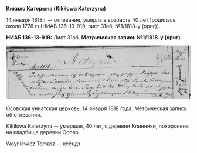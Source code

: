 **Кикило Катерына (Kikiłowa Katerzyna)**

14 января 1818 г -- отпевание, умерла в возрасте 40 лет )родилась около
1778 г) (НИАБ 136-13-919, лист 31об, №1/1818-у (ориг)).

**НИАБ 136-13-919:** Лист 31об. **Метрическая запись №1/1818-у (ориг).**

![](./media/f76a2b2e966b888fe286e7d02ffe03b46b10cf15.png)

Осовская униатская церковь. 14 января 1818 года. Метрическая запись об
отпевании.

Kikiłowa Katerzyna -- умершая, 40 лет, с деревни Клинники, похоронена на
кладбище деревни Осово.

Woyniewicz Tomasz -- ксёндз.
